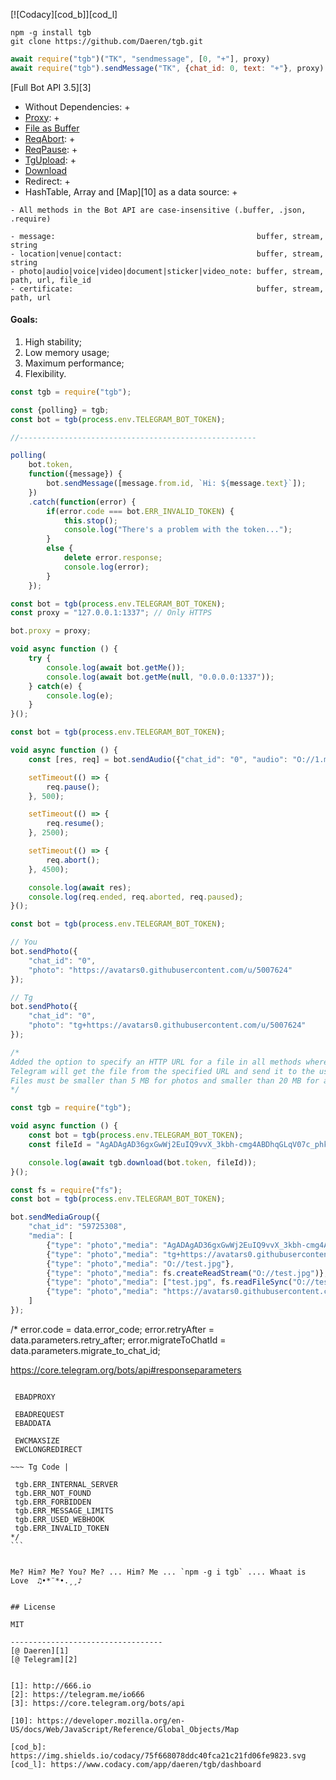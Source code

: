 [![Codacy][cod_b]][cod_l]

```
npm -g install tgb
git clone https://github.com/Daeren/tgb.git
```


```js
await require("tgb")("TK", "sendmessage", [0, "+"], proxy)
await require("tgb").sendMessage("TK", {chat_id: 0, text: "+"}, proxy)
```


[Full Bot API 3.5][3]

* Without Dependencies: +
* [Proxy](#refProxy): +
* [File as Buffer](#refSendFileAsBuffer)
* [ReqAbort](#refReqAbort): +
* [ReqPause](#refReqAbort): +
* [TgUpload](#refTgUpload): +
* [Download](#refDownload)
* Redirect: +
* HashTable, Array and [Map][10] as a data source: +


```
- All methods in the Bot API are case-insensitive (.buffer, .json, .require)

- message:                                             buffer, stream, string
- location|venue|contact:                              buffer, stream, string
- photo|audio|voice|video|document|sticker|video_note: buffer, stream, path, url, file_id
- certificate:                                         buffer, stream, path, url
```


#### Goals:
1. High stability;
2. Low memory usage;
3. Maximum performance;
4. Flexibility.


```js
const tgb = require("tgb");

const {polling} = tgb;
const bot = tgb(process.env.TELEGRAM_BOT_TOKEN);

//-----------------------------------------------------

polling(
    bot.token,
    function({message}) {
        bot.sendMessage([message.from.id, `Hi: ${message.text}`]);
    })
    .catch(function(error) {
        if(error.code === bot.ERR_INVALID_TOKEN) {
            this.stop();
            console.log("There's a problem with the token...");
        }
        else {
            delete error.response;
            console.log(error);
        }
    });
```


<a name="refProxy"></a>
```js
const bot = tgb(process.env.TELEGRAM_BOT_TOKEN);
const proxy = "127.0.0.1:1337"; // Only HTTPS

bot.proxy = proxy;

void async function () {
    try {
        console.log(await bot.getMe());
        console.log(await bot.getMe(null, "0.0.0.0:1337"));
    } catch(e) {
        console.log(e);
    }
}();
```


<a name="refReqAbort"></a>
```js
const bot = tgb(process.env.TELEGRAM_BOT_TOKEN);

void async function () {
    const [res, req] = bot.sendAudio({"chat_id": "0", "audio": "O://1.mp3"});

    setTimeout(() => {
        req.pause();
    }, 500);

    setTimeout(() => {
        req.resume();
    }, 2500);

    setTimeout(() => {
        req.abort();
    }, 4500);

    console.log(await res);
    console.log(req.ended, req.aborted, req.paused);
}();
```


<a name="refTgUpload"></a>
```js
const bot = tgb(process.env.TELEGRAM_BOT_TOKEN);

// You
bot.sendPhoto({
    "chat_id": "0",
    "photo": "https://avatars0.githubusercontent.com/u/5007624"
});

// Tg
bot.sendPhoto({
    "chat_id": "0",
    "photo": "tg+https://avatars0.githubusercontent.com/u/5007624"
});

/*
Added the option to specify an HTTP URL for a file in all methods where InputFile or file_id can be used (except voice messages).
Telegram will get the file from the specified URL and send it to the user.
Files must be smaller than 5 MB for photos and smaller than 20 MB for all other types of content.
*/
```


<a name="refDownload"></a>
```js
const tgb = require("tgb");

void async function () {
    const bot = tgb(process.env.TELEGRAM_BOT_TOKEN);
    const fileId = "AgADAgAD36gxGwWj2EuIQ9vvX_3kbh-cmg4ABDhqGLqV07c_phkBAAEC";

    console.log(await tgb.download(bot.token, fileId));
}();
```


<a name="refSendFileAsBuffer"></a>
```js
const fs = require("fs");
const bot = tgb(process.env.TELEGRAM_BOT_TOKEN);

bot.sendMediaGroup({
    "chat_id": "59725308",
    "media": [
        {"type": "photo","media": "AgADAgAD36gxGwWj2EuIQ9vvX_3kbh-cmg4ABDhqGLqV07c_phkBAAEC"},
        {"type": "photo","media": "tg+https://avatars0.githubusercontent.com/u/5007624"},
        {"type": "photo","media": "O://test.jpg"},
        {"type": "photo","media": fs.createReadStream("O://test.jpg")},
        {"type": "photo","media": ["test.jpg", fs.readFileSync("O://test.jpg")]},
        {"type": "photo","media": "https://avatars0.githubusercontent.com/u/5007624"},
    ]
});
```


/*
 error.code            = data.error_code;
 error.retryAfter      = data.parameters.retry_after;
 error.migrateToChatId = data.parameters.migrate_to_chat_id;

 https://core.telegram.org/bots/api#responseparameters

 ~~~ Sys Code |

  EBADPROXY

  EBADREQUEST
  EBADDATA

  EWCMAXSIZE
  EWCLONGREDIRECT

 ~~~ Tg Code |

  tgb.ERR_INTERNAL_SERVER
  tgb.ERR_NOT_FOUND
  tgb.ERR_FORBIDDEN
  tgb.ERR_MESSAGE_LIMITS
  tgb.ERR_USED_WEBHOOK
  tgb.ERR_INVALID_TOKEN
*/
```


Me? Him? Me? You? Me? ... Him? Me ... `npm -g i tgb` .... Whaat is Love  ♫•*¨*•.¸¸♪


## License

MIT

----------------------------------
[@ Daeren][1]
[@ Telegram][2]


[1]: http://666.io
[2]: https://telegram.me/io666
[3]: https://core.telegram.org/bots/api

[10]: https://developer.mozilla.org/en-US/docs/Web/JavaScript/Reference/Global_Objects/Map

[cod_b]: https://img.shields.io/codacy/75f668078ddc40fca21c21fd06fe9823.svg
[cod_l]: https://www.codacy.com/app/daeren/tgb/dashboard
